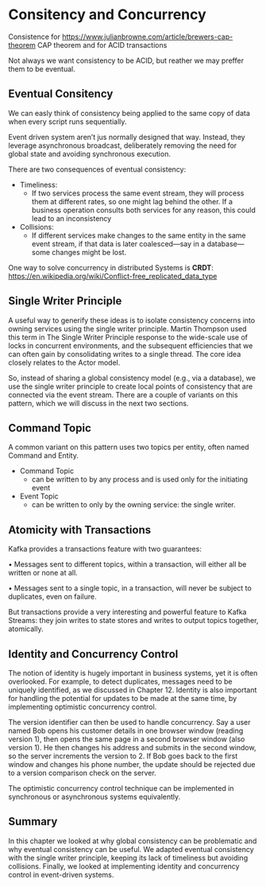 # Consitency and Concurrency


Consistence for https://www.julianbrowne.com/article/brewers-cap-theorem CAP theorem and for ACID transactions


Not always we want consistency to be ACID, but reather we may preffer them to be eventual.


## Eventual Consitency

We can easly think of consistency being applied to the same copy of data when every script runs sequentially.

Event driven system aren’t jus normally designed that way. Instead, they leverage asynchronous broadcast, deliberately removing the need for global state and avoiding synchronous execution.

 There are two consequences of eventual consistency:

- Timeliness:
    - If two services process the same event stream, they will process them at different rates, so one might lag behind the other. If a business operation consults both services for any reason, this could lead to an inconsistency
- Collisions:
    - If different services make changes to the same entity in the same event stream, if that data is later coalesced—say in a database—some changes might be lost.

One way to solve concurrency in distributed Systems is  **CRDT**: https://en.wikipedia.org/wiki/Conflict-free_replicated_data_type


## Single Writer Principle

A useful way to generify these ideas is to isolate consistency concerns into owning services using the single writer principle. Martin Thompson used this term in The Single Writer Principle response to the wide-scale use of locks in concurrent environments, and the subsequent efficiencies that we can often gain by consolidating writes to a single thread. The core idea closely relates to the Actor model.

So, instead of sharing a global consistency model (e.g., via a database), we use the single writer principle to create local points of consistency that are connected via the event stream. There are a couple of variants on this pattern, which we will discuss in the next two sections.


## Command Topic

A common variant on this pattern uses two topics per entity, often named Command and Entity.

- Command Topic 
    - can be written to by any process and is used only for the initiating event
- Event Topic
    - can be written to only by the owning service: the single writer.

## Atomicity with Transactions

Kafka provides a transactions feature with two guarantees:

• Messages sent to different topics, within a transaction, will either all be written or none at all.

• Messages sent to a single topic, in a transaction, will never be subject to duplicates, even on failure.

But transactions provide a very interesting and powerful feature to Kafka Streams: they join writes to state stores and writes to output topics together, atomically. 

## Identity and Concurrency Control

The notion of identity is hugely important in business systems, yet it is often overlooked. For example, to detect duplicates, messages need to be uniquely identified, as we discussed in Chapter 12. Identity is also important for handling the potential for updates to be made at the same time, by implementing optimistic concurrency control.

The version identifier can then be used to handle concurrency. Say a user named Bob opens his customer details in one browser window (reading version 1), then opens the same page in a second browser window (also version 1). He then changes his address and submits in the second window, so the server increments the version to 2. If Bob goes back to the first window and changes his phone number, the update should be rejected due to a version comparison check on the server.

The optimistic concurrency control technique can be implemented in synchronous or asynchronous systems equivalently.

## Summary

In this chapter we looked at why global consistency can be problematic and why eventual consistency can be useful. We adapted eventual consistency with the single writer principle, keeping its lack of timeliness but avoiding collisions. Finally, we looked at implementing identity and concurrency control in event-driven systems.
